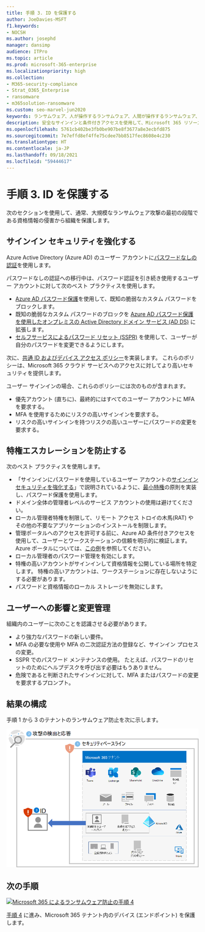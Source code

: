 ```yaml
---
title: 手順 3. ID を保護する
author: JoeDavies-MSFT
f1.keywords:
- NOCSH
ms.author: josephd
manager: dansimp
audience: ITPro
ms.topic: article
ms.prod: microsoft-365-enterprise
ms.localizationpriority: high
ms.collection:
- M365-security-compliance
- Strat_O365_Enterprise
- ransomware
- m365solution-ransomware
ms.custom: seo-marvel-jun2020
keywords: ランサムウェア、人が操作するランサムウェア、人間が操作するランサムウェア、HumOR、強要攻撃、ランサムウェア攻撃、暗号化、暗号ウイルス学
description: 安全なサインインと条件付きアクセスを使用して、Microsoft 365 リソースをランサムウェア攻撃から保護します。
ms.openlocfilehash: 5761cb402be3fb0be907be8f3677a8e3ecbfd875
ms.sourcegitcommit: 7e7effd8ef4ffe75cdee7bb8517fec8608e4c230
ms.translationtype: HT
ms.contentlocale: ja-JP
ms.lasthandoff: 09/18/2021
ms.locfileid: "59444617"
---
```

# <a name="step-3-protect-identities"></a>手順 3. ID を保護する

次のセクションを使用して、通常、大規模なランサムウェア攻撃の最初の段階である資格情報の侵害から組織を保護します。

## <a name="increase-sign-in-security"></a>サインイン セキュリティを強化する

Azure Active Directory (Azure AD) のユーザー アカウントに[パスワードなしの認証](/azure/active-directory/authentication/howto-authentication-passwordless-deployment)を使用します。

パスワードなしの認証への移行中は、パスワード認証を引き続き使用するユーザー アカウントに対して次のベスト プラクティスを使用します。

- [Azure AD パスワード保護](/azure/active-directory/authentication/concept-password-ban-bad)を使用して、既知の脆弱なカスタム パスワードをブロックします。
- 既知の脆弱なカスタム パスワードのブロックを [Azure AD パスワード保護を使用したオンプレミスの Active Directory ドメイン サービス (AD DS)](/azure/active-directory/authentication/concept-password-ban-bad-on-premises) に拡張します。
- [セルフサービスによるパスワード リセット (SSPR)](/azure/active-directory/authentication/concept-sspr-howitworks) を使用して、ユーザーが自分のパスワードを変更できるようにします。

次に、[共通 ID およびデバイス アクセス ポリシー](/microsoft-365/security/office-365-security/identity-access-policies)を実装します。 これらのポリシーは、Microsoft 365 クラウド サービスへのアクセスに対してより高いセキュリティを提供します。 

ユーザー サインインの場合、これらのポリシーには次のものが含まれます。

- 優先アカウント (直ちに)、最終的にはすべてのユーザー アカウントに MFA を要求する。
- MFA を使用するためにリスクの高いサインインを要求する。
- リスクの高いサインインを持つリスクの高いユーザーにパスワードの変更を要求する。

## <a name="prevent-privilege-escalation"></a>特権エスカレーションを防止する

次のベスト プラクティスを使用します。

- 「サインインにパスワードを使用しているユーザー アカウントの[サインイン セキュリティを強化する](#increase-sign-in-security)」で説明されているように、[最小特権](/windows-server/identity/ad-ds/plan/security-best-practices/implementing-least-privilege-administrative-models)の原則を実装し、パスワード保護を使用します。 
- ドメイン全体の管理者レベルのサービス アカウントの使用は避けてください。 
- ローカル管理者特権を制限して、リモート アクセス トロイの木馬(RAT) やその他の不要なアプリケーションのインストールを制限します。
- 管理ポータルへのアクセスを許可する前に、Azure AD 条件付きアクセスを使用して、ユーザーとワークステーションの信頼を明示的に検証します。 Azure ポータルについては、[この例](/azure/active-directory/conditional-access/howto-conditional-access-policy-azure-management)を参照してください。
- ローカル管理者のパスワード管理を有効にします。
- 特権の高いアカウントがサインインして資格情報を公開している場所を特定します。 特権の高いアカウントは、ワークステーションに存在しないようにする必要があります。
- パスワードと資格情報のローカル ストレージを無効にします。

## <a name="impact-on-users-and-change-management"></a>ユーザーへの影響と変更管理

組織内のユーザーに次のことを認識させる必要があります。

- より強力なパスワードの新しい要件。
- MFA の必要な使用や MFA の二次認証方法の登録など、サインイン プロセスの変更。
- SSPR でのパスワード メンテナンスの使用。 たとえば、パスワードのリセットのためにヘルプデスクを呼び出す必要はもうありません。
- 危険であると判断されたサインインに対して、MFA またはパスワードの変更を要求するプロンプト。

## <a name="resulting-configuration"></a>結果の構成

手順 1 から 3 のテナントのランサムウェア防止を次に示します。

![手順 3 の後の、Microsoft 365 テナントのランサムウェア防止](../media/ransomware-protection-microsoft-365/ransomware-protection-microsoft-365-architecture-step3.png)

## <a name="next-step"></a>次の手順

[![Microsoft 365 によるランサムウェア防止の手順 4](../media/ransomware-protection-microsoft-365/ransomware-protection-microsoft-365-step4.png)](ransomware-protection-microsoft-365-devices.md)

[手順 4](ransomware-protection-microsoft-365-devices.md) に進み、Microsoft 365 テナント内のデバイス (エンドポイント) を保護します。 
